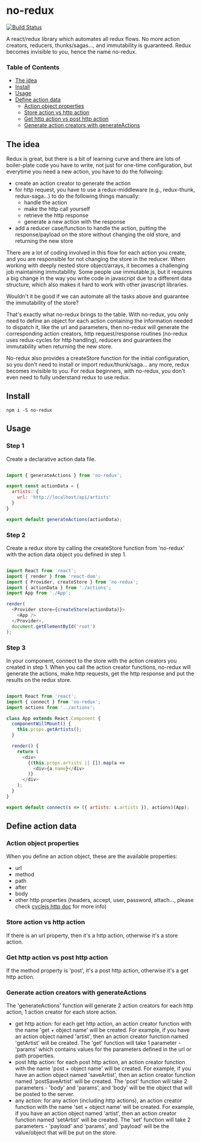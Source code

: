 # no-redux

[![Build Status](https://travis-ci.org/ln613/no-redux.svg?branch=master)](https://travis-ci.org/ln613/no-redux)

A react/redux library which automates all redux flows. No more action creators, reducers, thunks/sagas..., and immutability is guaranteed. Redux becomes invisible to you, hence the name no-redux.

### Table of Contents

* [The idea](#the-idea)
* [Install](#install)
* [Usage](#usage)
* [Define action data](#define-action-data)
  * [Action object properties](#action-object-properties)
  * [Store action vs http action](#store-action-vs-http-action)
  * [Get http action vs post http action](#get-http-action-vs-post-http-action)
  * [Generate action creators with generateActions](#generate-action-creators-with-generateActions)


## The idea

Redux is great, but there is a bit of learning curve and there are lots of boiler-plate code you have to write, not just for one-time configuration, but everytime you need a new action, you have to do the follwoing:

* create an action creator to generate the action
* for http request, you have to use a redux-middleware (e.g., redux-thunk, redux-saga...) to do the following things manually:
  * handle the action
  * make the http call yourself
  * retrieve the http response
  * generate a new action with the response
* add a reducer case/function to handle the action, putting the response/payload on the store without changing the old store, and returning the new store

There are a lot of coding involved in this flow for each action you create, and you are responsible for not changing the store in the reducer. When working with deeply nested store object/arrays, it becomes a challenging job maintaining immutability. Some people use immutable.js, but it requires a big change in the way you write code in javascript due to a different data structure, which also makes it hard to work with other javascript libraries.

Wouldn't it be good if we can automate all the tasks above and guarantee the immutability of the store?

That's exactly what no-redux brings to the table. With no-redux, you only need to define an object for each action containing the information needed to dispatch it, like the url and parameters, then no-redux will generate the corresponding action creators, http request/response routines (no-redux uses redux-cycles for http handling), reducers and guarantees the immutability when returning the new store.

No-redux also provides a createStore function for the initial configuration, so you don't need to install or import redux/thunk/saga... any more, redux becomes invisible to you. For redux beginners, with no-redux, you don't even need to fully understand redux to use redux.

## Install

`npm i -S no-redux`

## Usage

### Step 1

Create a declarative action data file.

```js

import { generateActions } from 'no-redux';

export const actionData = {
  artists: {
    url: 'http://localhost/api/artists'
  }
}

export default generateActions(actionData);

```

### Step 2

Create a redux store by calling the createStore function from 'no-redux' with the action data object you defined in step 1.

```js

import React from 'react';
import { render } from 'react-dom';
import { Provider, createStore } from 'no-redux';
import { actionData } from './actions';
import App from './App';

render(
  <Provider store={createStore(actionData)}>
    <App />  
  </Provider>,
  document.getElementById('root')
);

```

### Step 3

In your component, connect to the store with the action creators you created in step 1. When you call the action creator functions, no-redux will generate the actions, make http requests, get the http response and put the results on the redux store.

```js

import React from 'react';
import { connect } from 'no-redux';
import actions from '../actions';

class App extends React.Component {
  componentWillMount() {
    this.props.getArtists();
  }

  render() {
    return (
      <div>
        {(this.props.artists || []).map(a => 
          <div>{a.name}</div>
        )}
      </div>
    );
  }
}

export default connect(s => ({ artists: s.artists }), actions)(App);

```

## Define action data

### Action object properties

When you define an action object, these are the available properties:

* url
* method
* path
* after
* body
* other http properties (headers, accept, user, password, attach..., please check [cyclejs http doc](https://cycle.js.org/api/http.html) for more info)

### Store action vs http action

If there is an url property, then it's a http action, otherwise it's a store action.

### Get http action vs post http action

If the method property is 'post', it's a post http action, otherwise it's a get http action.

### Generate action creators with generateActions

The 'generateActions' function will generate 2 action creators for each http action, 1 action creator for each store action.

* get http action: for each get http action, an action creator function with the name 'get + object name' will be created. For example, if you have an action object named 'artist', then an action creator function named 'getArtist' will be created. The 'get' function will take 1 parameter - 'params' which contains values for the parameters defined in the url or path properties.
* post http action: for each post http action, an action creator function with the name 'post + object name' will be created. For example, if you have an action object named 'saveArtist', then an action creator function named 'postSaveArtist' will be created. The 'post' function will take 2 parameters - 'body' and 'params', and 'body' will be the object that will be posted to the server.
* any action: for any action (including http actions), an action creator function with the name 'set + object name' will be created. For example, if you have an action object named 'artist', then an action creator function named 'setArtist' will be created. The 'set' function will take 2 parameters - 'payload' and 'params', and 'payload' will be the value/object that will be put on the store.
